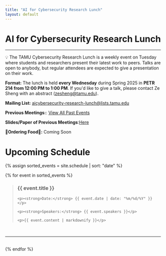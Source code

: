 ```yaml
---
title: "AI for Cybersecurity Research Lunch"
layout: default
---
```


# AI for Cybersecurity Research Lunch

---

<aside>
💡 The TAMU Cybersecurity Research Lunch is a weekly event on Tuesday where students and researchers present their latest work to peers. Talks are open to anybody, but regular attendees are expected to give a presentation on their work.
</aside>

**Format:** The lunch is held **every Wednesday** during Spring 2025 in **PETR 214 from 12:00 PM to 1:00 PM**. If you'd like to give a talk, please contact Ze Sheng with an abstract (zesheng@tamu.edu).


**Mailing List:** [aicybersecurity-research-lunch@lists.tamu.edu](mailto:aicybersecurity-research-lunch@lists.tamu.edu)

**Previous Meetings:**: [View All Past Events](/history.html)

**Slides/Paper of Previous Meetings**:[Here](https://drive.google.com/drive/folders/1IkCrKH-DeS3wfGXEQIePN0a-tdWTI_0p?usp=sharing)

**🍔Ordering Food🍔:** Coming Soon

# Upcoming Schedule

{% assign sorted_events = site.schedule | sort: "date" %}

{% for event in sorted_events %}
<blockquote>
    <h3><strong>{{ event.title }}</strong></h3>

    <p><strong>Date:</strong> {{ event.date | date: "%m/%d/%Y" }}</p>

    <p><strong>Speakers:</strong> {{ event.speakers }}</p>
    
    <p>{{ event.content | markdownify }}</p>
</blockquote>
<br>
<hr>
<br>
{% endfor %}